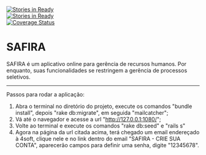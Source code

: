 [![Stories in Ready](https://badge.waffle.io/4Soft/SAFIRA.png?label=ready)](https://waffle.io/4Soft/SAFIRA)  
[![Stories in Ready](https://badge.waffle.io/SeuRAUL/SAFIRA.png?label=ready)](https://waffle.io/SeuRAUL/SAFIRA)  
[![Coverage Status](https://coveralls.io/repos/SeuRAUL/SAFIRA/badge.png)](https://coveralls.io/r/SeuRAUL/SAFIRA)

SAFIRA
===
SAFIRA é um aplicativo online para gerência de recursos humanos. Por enquanto, suas funcionalidades se restringem a gerência de processos seletivos.

___________________________________________________
Passos para rodar a aplicação:

1. Abra o terminal no diretório do projeto, execute os comandos "bundle install", depois "rake db:migrate", em seguida "mailcatcher";
2. Vá até o navegador e acesse a url "http://127.0.0.1:1080/";
3. Volte ao terminal e execute os comandos "rake db:seed" e "rails s"
4. Agora na página da url citada acima, terá chegado um email endereçado à 4soft, clique nele e no link dentro do email "SAFIRA - CRIE SUA CONTA", aparecerão campos para definir uma senha, digite "12345678".
